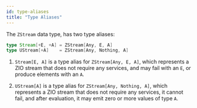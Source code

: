 ```yaml
---
id: type-aliases
title: "Type Aliases"
---
```


The `ZStream` data type, has two type aliases:

```scala
type Stream[+E, +A] = ZStream[Any, E, A]
type UStream[+A]    = ZStream[Any, Nothing, A]
```

1. `Stream[E, A]` is a type alias for `ZStream[Any, E, A]`, which represents a ZIO stream that does not require any services, and may fail with an `E`, or produce elements with an `A`.

2. `UStream[A]` is a type alias for `ZStream[Any, Nothing, A]`, which represents a ZIO stream that does not require any services, it cannot fail, and after evaluation, it may emit zero or more values of type `A`.
